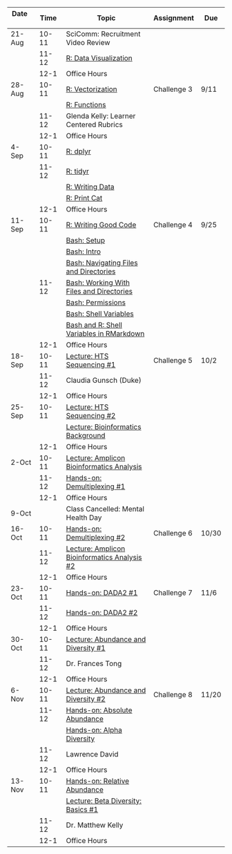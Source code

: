 | Date     | Time  | Topic                                                                                                             | Assignment  | Due   |
|----------|-------|-------------------------------------------------------------------------------------------------------------------|-------------|-------|
| 21-Aug   | 10-11 | SciComm: Recruitment Video Review                                                                                 |             |       |
|          | 11-12 | [R: Data Visualization](http://swcarpentry.github.io/r-novice-gapminder/08-plot-ggplot2/index.html)               |             |       |
|          | 12-1  | Office Hours                                                                                                      |             |       |
| 28-Aug   | 10-11 | [R: Vectorization](http://swcarpentry.github.io/r-novice-gapminder/09-vectorization/index.html)                   | Challenge 3 | 9/11  |
|          |       | [R: Functions](http://swcarpentry.github.io/r-novice-gapminder/10-functions/index.html)                           |             |       |
|          | 11-12 | Glenda Kelly: Learner Centered Rubrics                                                                            |             |       |
|          | 12-1  | Office Hours                                                                                                      |             |       |
| 4-Sep    | 10-11 | [R: dplyr](http://swcarpentry.github.io/r-novice-gapminder/13-dplyr/index.html)                                   |             |       |
|          | 11-12 | [R: tidyr](http://swcarpentry.github.io/r-novice-gapminder/14-tidyr/index.html)                                   |             |       |
|          |       | [R: Writing Data](http://swcarpentry.github.io/r-novice-gapminder/11-writing-data/)                               |             |       |
|          |       | [R: Print Cat](lessons/print_cat.md)                                                                              |             |       |
|          | 12-1  | Office Hours                                                                                                      |             |       |
| 11-Sep   | 10-11 | [R: Writing Good Code](http://swcarpentry.github.io/r-novice-gapminder/16-wrap-up/index.html)                     | Challenge 4 | 9/25  |
|          |       | [Bash: Setup](lessons/unix_shell_setup.md)                                                                        |             |       |
|          |       | [Bash: Intro](http://swcarpentry.github.io/shell-novice/01-intro/index.html)                                      |             |       |
|          |       | [Bash: Navigating Files and Directories](http://swcarpentry.github.io/shell-novice/02-filedir/index.html)         |             |       |
|          | 11-12 | [Bash: Working With Files and Directories](http://swcarpentry.github.io/shell-novice/03-create/index.html)        |             |       |
|          |       | [Bash: Permissions](https://carpentries-incubator.github.io/shell-extras/04-permissions/index.html)               |             |       |
|          |       | [Bash: Shell Variables](https://carpentries-incubator.github.io/shell-extras/08-environment-variables/index.html) |             |       |
|          |       | [Bash and R: Shell Variables in RMarkdown](lessons/shell_variables_in_rmarkdown.md)                               |             |       |
|          | 12-1  | Office Hours                                                                                                      |             |       |
| 18-Sep   | 10-11 | [Lecture: HTS Sequencing \#1](lectures/hts_background.pdf)                                                        | Challenge 5 | 10/2  |
|          | 11-12 | Claudia Gunsch (Duke)                                                                                             |             |       |
|          | 12-1  | Office Hours                                                                                                      |             |       |
| 25-Sep   | 10-11 | [Lecture: HTS Sequencing \#2](lectures/hts_background.pdf)                                                        |             |       |
|          |       | [Lecture: Bioinformatics Background](lectures/bioinformatics_background.pdf)                                      |             |       |
|          | 12-1  | Office Hours                                                                                                      |             |       |
| 2-Oct    | 10-11 | [Lecture: Amplicon Bioinformatics Analysis](lectures/dada2_pipeline.pdf)                                          |             |       |
|          | 11-12 | [Hands-on: Demultiplexing \#1](lessons/demultiplex_tutorial.md)                                                   |             |       |
|          | 12-1  | Office Hours                                                                                                      |             |       |
| 9-Oct    |       | Class Cancelled: Mental Health Day                                                                                |             |       |
| 16-Oct   | 10-11 | [Hands-on: Demultiplexing \#2](lessons/demultiplex_tutorial.md#putting-it-together-for-r1-and-r2)                 | Challenge 6 | 10/30 |
|          | 11-12 | [Lecture: Amplicon Bioinformatics Analysis \#2](lectures/dada2_pipeline.pdf)                                      |             |       |
|          | 12-1  | Office Hours                                                                                                      |             |       |
| 23-Oct   | 10-11 | [Hands-on: DADA2 \#1](lessons/dada2_tutorial_1_6.md)                                                              | Challenge 7 | 11/6  |
|          | 11-12 | [Hands-on: DADA2 \#2](lessons/dada2_tutorial_1_6.md)                                                              |             |       |
|          | 12-1  | Office Hours                                                                                                      |             |       |
| 30-Oct   | 10-11 | [Lecture: Abundance and Diversity \#1](lectures/statistical_analysis_1.pdf)                                       |             |       |
|          | 11-12 | Dr. Frances Tong                                                                                                  |             |       |
|          | 12-1  | Office Hours                                                                                                      |             |       |
| 6-Nov    | 10-11 | [Lecture: Abundance and Diversity \#2](lectures/statistical_analysis_1.pdf)                                       | Challenge 8 | 11/20 |
|          | 11-12 | [Hands-on: Absolute Abundance](lessons/absolute_abundance_plots.md)                                               |             |       |
|          |       | [Hands-on: Alpha Diversity](lessons/alpha_diversity.md)                                                           |             |       |
|          | 11-12 | Lawrence David                                                                                                    |             |       |
|          | 12-1  | Office Hours                                                                                                      |             |       |
| 13-Nov   | 10-11 | [Hands-on: Relative Abundance](lessons/relative_abundance.md)                                                     |             |       |
|          |       | [Lecture: Beta Diversity: Basics \#1](lectures/statistical_analysis_2.pdf)                                        |             |       |
|          | 11-12 | Dr. Matthew Kelly                                                                                                 |             |       |
|          | 12-1  | Office Hours                                                                                                      |             |       |
